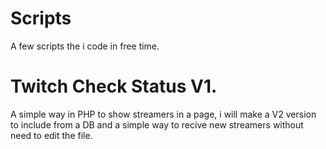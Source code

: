 # Scripts
A few scripts the i code in free time.

# Twitch Check Status V1.

A simple way in PHP to show streamers in a page, i will make a V2 version to include from a DB and a simple way 
to recive new streamers without need to edit the file.
